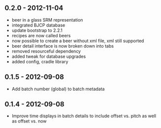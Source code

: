 ## 0.2.0 - 2012-11-04

* beer in a glass SRM representation
* integrated BJCP database
* update bootstrap to 2.2.1
* recipes are now called beers
* now possible to create a beer without xml file, xml still supported
* beer detail interface is now broken down into tabs
* removed resourceful dependency
* added tweak for database upgrades
* added config, cradle library

## 0.1.5 - 2012-09-08

* Add batch number (global) to batch metadata

## 0.1.4 - 2012-09-08

* Improve time displays in batch details to include offset vs. pitch as well as offset vs. now